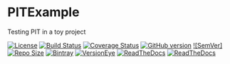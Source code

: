 # PITExample
Testing PIT in a toy project

[![License](http://img.shields.io/:license-mit-blue.svg)](http://badges.mit-license.org)
[![Build Status](https://circleci.com/gh/thatsIch/PITExample.svg?&style=shield&circle-token=b4d2307df80b9e08fe69ab544ec567effe1e44c3)](https://circleci.com/gh/thatsIch/PITExample)
[![Coverage Status](https://coveralls.io/repos/thatsIch/PITExample/badge.svg?branch=master&service=github)](https://coveralls.io/github/thatsIch/PITExample?branch=master)
[![GitHub version](https://badge.fury.io/gh/thatsIch%2FPITExample.svg)](http://badge.fury.io/gh/thatsIch%2FPITExample)
[![SemVer]](http://semver.org)
[![Repo Size](https://reposs.herokuapp.com/?path=thatsIch/PITExample)](https://github.com/thatsIch/PITExample)
[![Bintray](http://img.shields.io/badge/download-latest-bb00bb.svg)](https://bintray.com/thatsich/maven/PITExample/view)
[![VersionEye](https://www.versioneye.com/user/projects/5612b666a193340015000231/badge.svg)](https://www.versioneye.com/user/projects/5612b666a193340015000231?child=summary)
[![ReadTheDocs](https://readthedocs.org/projects/pit-example/badge/?version=latest)](http://pit-example.readthedocs.org/en/latest/)
[![ReadTheDocs](https://readthedocs.org/projects/pit-example/badge/?version=stable)](http://pit-example.readthedocs.org/en/stable/)